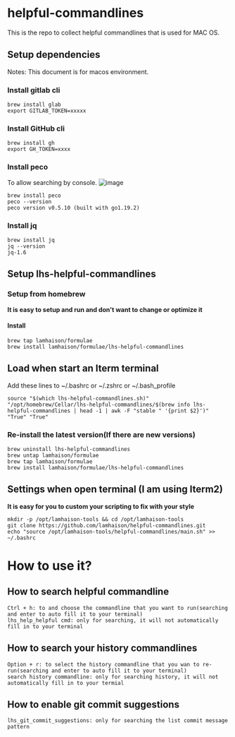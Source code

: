 # helpful-commandlines
This is the repo to collect helpful commandlines that is used for MAC OS.

## Setup dependencies
Notes: This document is for macos environment.

### Install gitlab cli
```
brew install glab
export GITLAB_TOKEN=xxxxx
```

### Install GitHub cli
```
brew install gh
export GH_TOKEN=xxxx
```

### Install peco
To allow searching by console.
![image](./images/peco_history_menu.png)

```
brew install peco
peco --version
peco version v0.5.10 (built with go1.19.2)
```

### Install jq
```
brew install jq
jq --version
jq-1.6
```


## Setup lhs-helpful-commandlines
### Setup from homebrew
**It is easy to setup and run and don't want to change or optimize it**
#### Install
```
brew tap lamhaison/formulae
brew install lamhaison/formulae/lhs-helpful-commandlines
```
## Load when start an Iterm terminal
Add these lines to ~/.bashrc or ~/.zshrc or ~/.bash_profile
```
source "$(which lhs-helpful-commandlines.sh)" "/opt/homebrew/Cellar/lhs-helpful-commandlines/$(brew info lhs-helpful-commandlines | head -1 | awk -F "stable " '{print $2}')" "True" "True"
```

### Re-install the latest version(If there are new versions)
```
brew uninstall lhs-helpful-commandlines
brew untap lamhaison/formulae
brew tap lamhaison/formulae
brew install lamhaison/formulae/lhs-helpful-commandlines
```

## Settings when open terminal (I am using Iterm2)
**It is easy for you to custom your scripting to fix with your style**

```
mkdir -p /opt/lamhaison-tools && cd /opt/lamhaison-tools
git clone https://github.com/lamhaison/helpful-commandlines.git
echo "source /opt/lamhaison-tools/helpful-commandlines/main.sh" >> ~/.bashrc
```

# How to use it?

##  How to search helpful commandline
```
Ctrl + h: to and choose the commandline that you want to run(searching and enter to auto fill it to your terminal)
lhs_help_helpful cmd: only for searching, it will not automatically fill in to your terminal
```

## How to search your history commandlines
```
Option + r: to select the history commandline that you wan to re-run(searching and enter to auto fill it to your terminal)
search history commandline: only for searching history, it will not automatically fill in to your termial
```

## How to enable git commit suggestions
```
lhs_git_commit_suggestions: only for searching the list commit message pattern
```

